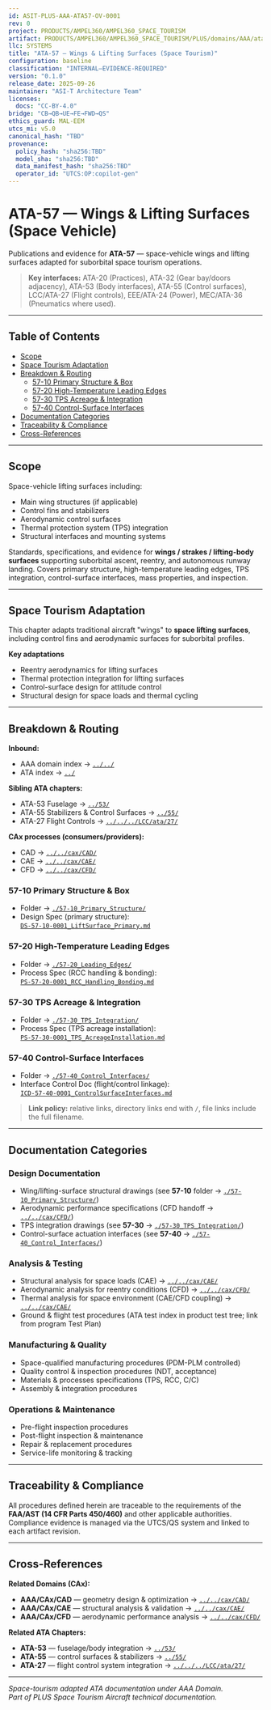 ```yaml
---
id: ASIT-PLUS-AAA-ATA57-OV-0001
rev: 0
project: PRODUCTS/AMPEL360/AMPEL360_SPACE_TOURISM
artifact: PRODUCTS/AMPEL360/AMPEL360_SPACE_TOURISM/PLUS/domains/AAA/ata/57/README.md
llc: SYSTEMS
title: "ATA-57 — Wings & Lifting Surfaces (Space Tourism)"
configuration: baseline
classification: "INTERNAL–EVIDENCE-REQUIRED"
version: "0.1.0"
release_date: 2025-09-26
maintainer: "ASI-T Architecture Team"
licenses:
  docs: "CC-BY-4.0"
bridge: "CB→QB→UE→FE→FWD→QS"
ethics_guard: MAL-EEM
utcs_mi: v5.0
canonical_hash: "TBD"
provenance:
  policy_hash: "sha256:TBD"
  model_sha: "sha256:TBD"
  data_manifest_hash: "sha256:TBD"
  operator_id: "UTCS:OP:copilot-gen"
---
```


# ATA-57 — Wings & Lifting Surfaces (Space Vehicle)

Publications and evidence for **ATA-57** — space-vehicle wings and lifting surfaces adapted for suborbital space tourism operations.

> **Key interfaces:** ATA-20 (Practices), ATA-32 (Gear bay/doors adjacency), ATA-53 (Body interfaces), ATA-55 (Control surfaces), LCC/ATA-27 (Flight controls), EEE/ATA-24 (Power), MEC/ATA-36 (Pneumatics where used).

---

## Table of Contents
- [Scope](#scope)
- [Space Tourism Adaptation](#space-tourism-adaptation)
- [Breakdown & Routing](#breakdown--routing)
  - [57-10 Primary Structure & Box](#57-10-primary-structure--box)
  - [57-20 High-Temperature Leading Edges](#57-20-high-temperature-leading-edges)
  - [57-30 TPS Acreage & Integration](#57-30-tps-acreage--integration)
  - [57-40 Control-Surface Interfaces](#57-40-control-surface-interfaces)
- [Documentation Categories](#documentation-categories)
- [Traceability & Compliance](#traceability--compliance)
- [Cross-References](#cross-references)

---

## Scope

Space-vehicle lifting surfaces including:
- Main wing structures (if applicable)
- Control fins and stabilizers
- Aerodynamic control surfaces
- Thermal protection system (TPS) integration
- Structural interfaces and mounting systems

Standards, specifications, and evidence for **wings / strakes / lifting-body surfaces** supporting suborbital ascent, reentry, and autonomous runway landing. Covers primary structure, high-temperature leading edges, TPS integration, control-surface interfaces, mass properties, and inspection.

---

## Space Tourism Adaptation

This chapter adapts traditional aircraft "wings" to **space lifting surfaces**, including control fins and aerodynamic surfaces for suborbital profiles.

**Key adaptations**
- Reentry aerodynamics for lifting surfaces  
- Thermal protection integration for lifting surfaces  
- Control-surface design for attitude control  
- Structural design for space loads and thermal cycling

---

## Breakdown & Routing

**Inbound:**  
- AAA domain index → [`../../`](../../)  
- ATA index → [`../`](../)

**Sibling ATA chapters:**  
- ATA-53 Fuselage → [`../53/`](../53/)  
- ATA-55 Stabilizers & Control Surfaces → [`../55/`](../55/)  
- ATA-27 Flight Controls → [`../../../LCC/ata/27/`](../../../LCC/ata/27/)

**CAx processes (consumers/providers):**  
- CAD → [`../../cax/CAD/`](../../cax/CAD/)  
- CAE → [`../../cax/CAE/`](../../cax/CAE/)  
- CFD → [`../../cax/CFD/`](../../cax/CFD/)

### 57-10 Primary Structure & Box
- Folder → [`./57-10_Primary_Structure/`](./57-10_Primary_Structure/)
- Design Spec (primary structure):  
  [`DS-57-10-0001_LiftSurface_Primary.md`](./57-10_Primary_Structure/DS-57-10-0001_LiftSurface_Primary.md)

### 57-20 High-Temperature Leading Edges
- Folder → [`./57-20_Leading_Edges/`](./57-20_Leading_Edges/)
- Process Spec (RCC handling & bonding):  
  [`PS-57-20-0001_RCC_Handling_Bonding.md`](./57-20_Leading_Edges/PS-57-20-0001_RCC_Handling_Bonding.md)

### 57-30 TPS Acreage & Integration
- Folder → [`./57-30_TPS_Integration/`](./57-30_TPS_Integration/)
- Process Spec (TPS acreage installation):  
  [`PS-57-30-0001_TPS_AcreageInstallation.md`](./57-30_TPS_Integration/PS-57-30-0001_TPS_AcreageInstallation.md)

### 57-40 Control-Surface Interfaces
- Folder → [`./57-40_Control_Interfaces/`](./57-40_Control_Interfaces/)
- Interface Control Doc (flight/control linkage):  
  [`ICD-57-40-0001_ControlSurfaceInterfaces.md`](./57-40_Control_Interfaces/ICD-57-40-0001_ControlSurfaceInterfaces.md)

> **Link policy:** relative links, directory links end with `/`, file links include the full filename.

---

## Documentation Categories

### Design Documentation
- Wing/lifting-surface structural drawings (see **57-10** folder → [`./57-10_Primary_Structure/`](./57-10_Primary_Structure/))  
- Aerodynamic performance specifications (CFD handoff → [`../../cax/CFD/`](../../cax/CFD/))  
- TPS integration drawings (see **57-30** → [`./57-30_TPS_Integration/`](./57-30_TPS_Integration/))  
- Control-surface actuation interfaces (see **57-40** → [`./57-40_Control_Interfaces/`](./57-40_Control_Interfaces/))

### Analysis & Testing
- Structural analysis for space loads (CAE) → [`../../cax/CAE/`](../../cax/CAE/)  
- Aerodynamic analysis for reentry conditions (CFD) → [`../../cax/CFD/`](../../cax/CFD/)  
- Thermal analysis for space environment (CAE/CFD coupling) → [`../../cax/CAE/`](../../cax/CAE/)  
- Ground & flight test procedures (ATA test index in product test tree; link from program Test Plan)

### Manufacturing & Quality
- Space-qualified manufacturing procedures (PDM-PLM controlled)  
- Quality control & inspection procedures (NDT, acceptance)  
- Materials & processes specifications (TPS, RCC, C/C)  
- Assembly & integration procedures

### Operations & Maintenance
- Pre-flight inspection procedures  
- Post-flight inspection & maintenance  
- Repair & replacement procedures  
- Service-life monitoring & tracking

---

## Traceability & Compliance

All procedures defined herein are traceable to the requirements of the **FAA/AST (14 CFR Parts 450/460)** and other applicable authorities. Compliance evidence is managed via the UTCS/QS system and linked to each artifact revision.

---

## Cross-References

**Related Domains (CAx):**
- **AAA/CAx/CAD** — geometry design & optimization → [`../../cax/CAD/`](../../cax/CAD/)
- **AAA/CAx/CAE** — structural analysis & validation → [`../../cax/CAE/`](../../cax/CAE/)
- **AAA/CAx/CFD** — aerodynamic performance analysis → [`../../cax/CFD/`](../../cax/CFD/)

**Related ATA Chapters:**
- **ATA-53** — fuselage/body integration → [`../53/`](../53/)
- **ATA-55** — control surfaces & stabilizers → [`../55/`](../55/)
- **ATA-27** — flight control system integration → [`../../../LCC/ata/27/`](../../../LCC/ata/27/)

---

*Space-tourism adapted ATA documentation under AAA Domain.*  
*Part of PLUS Space Tourism Aircraft technical documentation.*
